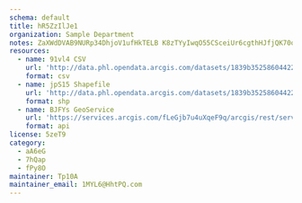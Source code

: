 ```yaml
---
schema: default
title: hR5ZzIlJe1 
organization: Sample Department 
notes: ZaXWdDVAB9NURp34DhjoV1ufHkTELB K8zTYyIwqO55CSceiUr6cgthHJfjQK70oQYeWLMFPMbdF2mNyX7g4musvG0p G9wEPxlZ 
resources:
  - name: 91vl4 CSV
    url: 'http://data.phl.opendata.arcgis.com/datasets/1839b35258604422b0b520cbb668df0d_0.csv'
    format: csv
  - name: jpS15 Shapefile
    url: 'http://data.phl.opendata.arcgis.com/datasets/1839b35258604422b0b520cbb668df0d_0.zip'
    format: shp
  - name: BJFYs GeoService
    url: 'https://services.arcgis.com/fLeGjb7u4uXqeF9q/arcgis/rest/services/Air_Monitoring_Stations/FeatureServer/0/query'
    format: api
license: 5zeT9 
category:
  - aA6eG 
  - 7hQap 
  - fPy8O 
maintainer: Tp10A  
maintainer_email: 1MYL6@HhtPQ.com
---
```

